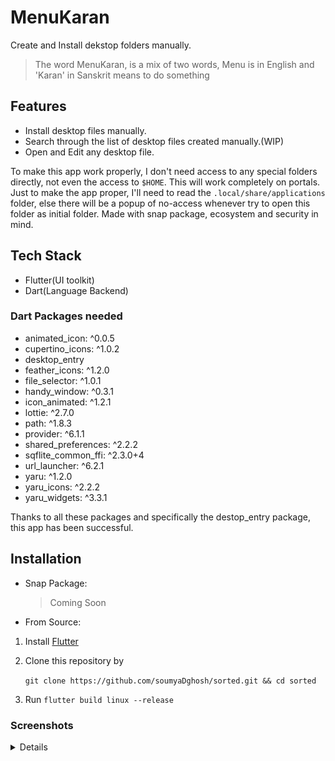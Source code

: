 # MenuKaran

Create and Install dekstop folders manually. 

> The word MenuKaran, is a mix of two words, Menu is in English and 'Karan' in Sanskrit means to do something

## Features

- Install desktop files manually.
- Search through the list of desktop files created manually.(WIP)
- Open and Edit any desktop file.

To make this app work properly, I don't need access to any special folders directly, not even the access to `$HOME`. This will work completely on portals. Just to make the app proper, I'll need to read the `.local/share/applications` folder, else there will be a popup of no-access whenever try to open this folder as initial folder. Made with snap package, ecosystem and security in mind.

## Tech Stack

- Flutter(UI toolkit)
- Dart(Language Backend)

### Dart Packages needed

* animated_icon: ^0.0.5
* cupertino_icons: ^1.0.2
* desktop_entry
* feather_icons: ^1.2.0
* file_selector: ^1.0.1
* handy_window: ^0.3.1
* icon_animated: ^1.2.1
* lottie: ^2.7.0
* path: ^1.8.3
* provider: ^6.1.1
* shared_preferences: ^2.2.2
* sqflite_common_ffi: ^2.3.0+4
* url_launcher: ^6.2.1
* yaru: ^1.2.0
* yaru_icons: ^2.2.2
* yaru_widgets: ^3.3.1

Thanks to all these packages and specifically the destop_entry package, this app has been successful.

## Installation

- Snap Package:

    > Coming Soon

- From Source:

1. Install [Flutter](https://docs.flutter.dev/get-started/install/linux)
2. Clone this repository by

    `git clone https://github.com/soumyaDghosh/sorted.git && cd sorted`

3. Run `flutter build linux --release`



### Screenshots
<details>

|Dark | Light|
|-|-|
|![](.github/screenshots/start_page_dark.png)|![](.github/screenshots/start_page_light.png)|
|![](.github/screenshots/create_desktop_page_dark.png)|![](.github/screenshots/create_desktop_page_light.png)|
|![](.github/screenshots/edit_page_dark.png)|![](.github/screenshots/edit_page_dark.png)|
|![](.github/screenshots/error_page_dark.png)|![](.github/screenshots/error_page_dark.png)|
|![](.github/screenshots/list_page_dark.png)|![](.github/screenshots/list_page_light.png)|
|![](.github/screenshots/list_page_empty_light.png)|![](.github/screenshots/list_page_empty_dark.png)|
|![](.github/screenshots/settings_page_dark.png)|![](.github/screenshots/settings_page_light.png)|
|![](.github/screenshots/success_page_dark.png)|![](.github/screenshots/success_page_light.png)|

</details>